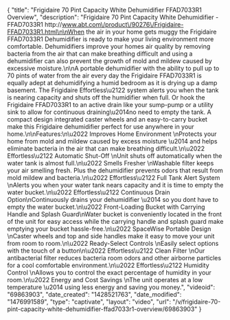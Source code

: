 {
    "title": "Frigidaire 70 Pint Capacity White Dehumidifier FFAD7033R1 Overview",
    "description": "Frigidaire 70 Pint Capacity White Dehumidifier - FFAD7033R1 http:\/\/www.abt.com\/product\/90276\/Frigidaire-FFAD7033R1.html\n\nWhen the air in your home gets muggy the Frigidaire FFAD7033R1 Dehumidifier is ready to make your living environment more comfortable. Dehumidifiers improve your homes air quality by removing bacteria from the air that can make breathing difficult and using a dehumidifier can also prevent the growth of mold and mildew caused by excessive moisture.\n\nA portable dehumidifier with the ability to pull up to 70 pints of water from the air every day the Frigidaire FFAD7033R1 is equally adept at dehumidifying a humid bedroom as it is drying up a damp basement. The Frigidaire Effortless\u2122 system alerts you when the tank is nearing capacity and shuts off the humidifier when full. Or hook the Frigidaire FFAD7033R1 to an active drain like your sump-pump or a utility sink to allow for continuous draining\u2014no need to empty the tank. A compact design integrated caster wheels and an easy-to-carry bucket make this Frigidaire dehumidifier perfect for use anywhere in your home.\n\nFeatures:\n\u2022 Improves Home Environment \nProtects your home from mold and mildew caused by excess moisture \u2014 and helps eliminate bacteria in the air that can make breathing difficult.\n\u2022 Effortless\u2122 Automatic Shut-Off \nUnit shuts off automatically when the water tank is almost full.\n\u2022 Smells Fresher \nWashable filter keeps your air smelling fresh. Plus the dehumidifier prevents odors that result from mold mildew and bacteria.\n\u2022 Effortless\u2122 Full Tank Alert System \nAlerts you when your water tank nears capacity and it is time to empty the water bucket.\n\u2022 Effortless\u2122 Continuous Drain Option\nContinuously drains your dehumidifier \u2014 so you dont have to empty the water bucket.\n\u2022 Front-Loading Bucket with Carrying Handle and Splash Guard\nWater bucket is conveniently located in the front of the unit for easy access while the carrying handle and splash guard make emptying your bucket hassle-free.\n\u2022 SpaceWise Portable Design \nCaster wheels and top and side handles make it easy to move your unit from room to room.\n\u2022 Ready-Select Controls \nEasily select options with the touch of a button\n\u2022 Effortless\u2122 Clean Filter \nOur antibacterial filter reduces bacteria room odors and other airborne particles for a cool comfortable environment.\n\u2022 Effortless\u2122 Humidity Control \nAllows you to control the exact percentage of humidity in your room.\n\u2022 Energy and Cost Savings \nThe unit operates at a low temperature \u2014 using less energy and saving you money.",
    "videoid": "69863903",
    "date_created": "1428521763",
    "date_modified": "1476991589",
    "type": "captivate",
    "layout": "video",
    "url": "\/v\/frigidaire-70-pint-capacity-white-dehumidifier-ffad7033r1-overview\/69863903"
}